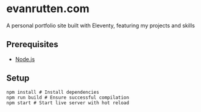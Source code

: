 # evanrutten.com
A personal portfolio site built with Eleventy, featuring my projects and skills

## Prerequisites
- [Node.js](https://nodejs.org/en)

## Setup
```
npm install # Install dependencies
npm run build # Ensure successful compilation
npm start # Start live server with hot reload
```